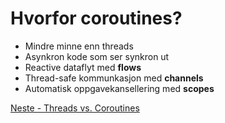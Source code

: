 # Hvorfor coroutines?

- Mindre minne enn threads
- Asynkron kode som ser synkron ut
- Reactive dataflyt med **flows**
- Thread-safe kommunkasjon med **channels**
- Automatisk oppgavekansellering med **scopes**

[Neste - Threads vs. Coroutines](02b-threads-vs-coroutines.md)
